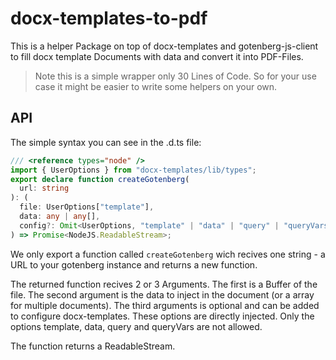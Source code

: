 # docx-templates-to-pdf

This is a helper Package on top of docx-templates and gotenberg-js-client to fill docx template Documents with data and convert it into PDF-Files.

> Note this is a simple wrapper only 30 Lines of Code. So for your use case it might be easier to write some helpers on your own.

## API

The simple syntax you can see in the .d.ts file:

```ts
/// <reference types="node" />
import { UserOptions } from "docx-templates/lib/types";
export declare function createGotenberg(
  url: string
): (
  file: UserOptions["template"],
  data: any | any[],
  config?: Omit<UserOptions, "template" | "data" | "query" | "queryVars">
) => Promise<NodeJS.ReadableStream>;
```

We only export a function called `createGotenberg` wich recives one string - a URL to your gotenberg instance and returns a new function.

The returned function recives 2 or 3 Arguments. The first is a Buffer of the file. The second argument is the data to inject in the document (or a array for multiple documents). The third arguments is optional and can be added to configure docx-templates. These options are directly injected. Only the options template, data, query and queryVars are not allowed.

The function returns a ReadableStream.
